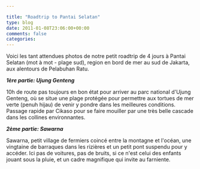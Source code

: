 ```yaml
---

title: "Roadtrip to Pantai Selatan"
type: blog
date: 2011-01-08T23:06:00+00:00
comments: false
categories: 
---
```


Voici les tant attendues photos de notre petit roadtrip de 4 jours à Pantai Selatan (mot à mot - plage sud), region en bord de mer au sud de Jakarta, aux alentours de Pelabuhan Ratu.

***1ère partie: Ujung Genteng***

10h de route pas toujours en bon état pour arriver au parc national d'Ujung Genteng, où se situe une plage protégée pour permettre aux tortues de mer verte (penuh hijau) de venir y pondre dans les meilleures conditions. Passage rapide par Cikaso pour se faire mouiller par une très belle cascade dans les collines environnantes.

***2ème partie: Sawarna***

Sawarna, petit village de fermiers coincé entre la montagne et l'océan, une vingtaine de barraques dans les rizières et un petit pont suspendu pour y accéder. Ici pas de voitures, pas de bruits, si ce n'est celui des enfants jouant sous la pluie, et un cadre magnifique qui invite au farniente.